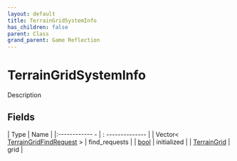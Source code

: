 ```yaml
---
layout: default
title: TerrainGridSystemInfo
has_children: false
parent: Class
grand_parent: Game Reflection
---
```

# TerrainGridSystemInfo
Description 

## Fields
| Type | Name |
|:------------ - | : -------------- |
| Vector< [TerrainGridFindRequest](game-reflection/classes/terrain_grid_find_request.md) > | find_requests |
| [bool](game-reflection/components/bool.md) | initialized |
| [TerrainGrid](game-reflection/classes/terrain_grid.md) | grid |
